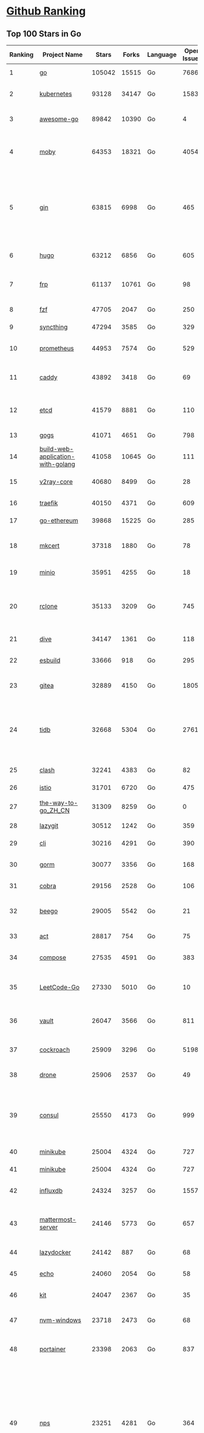 [Github Ranking](../README.md)
==========

## Top 100 Stars in Go

| Ranking | Project Name | Stars | Forks | Language | Open Issues | Description | Last Commit |
| ------- | ------------ | ----- | ----- | -------- | ----------- | ----------- | ----------- |
| 1 | [go](https://github.com/golang/go) | 105042 | 15515 | Go | 7686 | The Go programming language | 2022-10-24T09:02:47Z |
| 2 | [kubernetes](https://github.com/kubernetes/kubernetes) | 93128 | 34147 | Go | 1583 | Production-Grade Container Scheduling and Management | 2022-10-24T11:35:20Z |
| 3 | [awesome-go](https://github.com/avelino/awesome-go) | 89842 | 10390 | Go | 4 | A curated list of awesome Go frameworks, libraries and software | 2022-10-24T11:34:36Z |
| 4 | [moby](https://github.com/moby/moby) | 64353 | 18321 | Go | 4054 | Moby Project - a collaborative project for the container ecosystem to assemble container-based systems | 2022-10-22T22:07:41Z |
| 5 | [gin](https://github.com/gin-gonic/gin) | 63815 | 6998 | Go | 465 | Gin is a HTTP web framework written in Go (Golang). It features a Martini-like API with much better performance -- up to 40 times faster. If you need smashing performance, get yourself some Gin. | 2022-10-22T09:16:25Z |
| 6 | [hugo](https://github.com/gohugoio/hugo) | 63212 | 6856 | Go | 605 | The world’s fastest framework for building websites. | 2022-10-20T08:06:57Z |
| 7 | [frp](https://github.com/fatedier/frp) | 61137 | 10761 | Go | 98 | A fast reverse proxy to help you expose a local server behind a NAT or firewall to the internet. | 2022-10-19T04:14:35Z |
| 8 | [fzf](https://github.com/junegunn/fzf) | 47705 | 2047 | Go | 250 | :cherry_blossom: A command-line fuzzy finder | 2022-10-24T11:14:36Z |
| 9 | [syncthing](https://github.com/syncthing/syncthing) | 47294 | 3585 | Go | 329 | Open Source Continuous File Synchronization | 2022-10-23T19:14:48Z |
| 10 | [prometheus](https://github.com/prometheus/prometheus) | 44953 | 7574 | Go | 529 | The Prometheus monitoring system and time series database. | 2022-10-21T14:04:06Z |
| 11 | [caddy](https://github.com/caddyserver/caddy) | 43892 | 3418 | Go | 69 | Fast and extensible multi-platform HTTP/3 web server with automatic HTTPS | 2022-10-24T02:36:22Z |
| 12 | [etcd](https://github.com/etcd-io/etcd) | 41579 | 8881 | Go | 110 | Distributed reliable key-value store for the most critical data of a distributed system | 2022-10-24T11:36:20Z |
| 13 | [gogs](https://github.com/gogs/gogs) | 41071 | 4651 | Go | 798 | Gogs is a painless self-hosted Git service | 2022-10-24T11:41:06Z |
| 14 | [build-web-application-with-golang](https://github.com/astaxie/build-web-application-with-golang) | 41058 | 10645 | Go | 111 | A golang ebook intro how to build a web with golang | 2022-09-21T23:31:23Z |
| 15 | [v2ray-core](https://github.com/v2ray/v2ray-core) | 40680 | 8499 | Go | 28 | A platform for building proxies to bypass network restrictions. | 2022-10-24T03:02:07Z |
| 16 | [traefik](https://github.com/traefik/traefik) | 40150 | 4371 | Go | 609 | The Cloud Native Application Proxy | 2022-10-24T09:54:54Z |
| 17 | [go-ethereum](https://github.com/ethereum/go-ethereum) | 39868 | 15225 | Go | 285 | Official Go implementation of the Ethereum protocol | 2022-10-24T11:55:37Z |
| 18 | [mkcert](https://github.com/FiloSottile/mkcert) | 37318 | 1880 | Go | 78 | A simple zero-config tool to make locally trusted development certificates with any names you'd like. | 2022-10-20T00:24:39Z |
| 19 | [minio](https://github.com/minio/minio) | 35951 | 4255 | Go | 18 | Multi-Cloud :cloud: Object Storage  | 2022-10-24T09:44:11Z |
| 20 | [rclone](https://github.com/rclone/rclone) | 35133 | 3209 | Go | 745 | "rsync for cloud storage" - Google Drive, S3, Dropbox, Backblaze B2, One Drive, Swift, Hubic, Wasabi, Google Cloud Storage, Yandex Files | 2022-10-23T13:42:42Z |
| 21 | [dive](https://github.com/wagoodman/dive) | 34147 | 1361 | Go | 118 | A tool for exploring each layer in a docker image | 2022-10-21T05:07:28Z |
| 22 | [esbuild](https://github.com/evanw/esbuild) | 33666 | 918 | Go | 295 | An extremely fast JavaScript and CSS bundler and minifier | 2022-10-20T07:19:31Z |
| 23 | [gitea](https://github.com/go-gitea/gitea) | 32889 | 4150 | Go | 1805 | Git with a cup of tea, painless self-hosted git service | 2022-10-24T12:01:05Z |
| 24 | [tidb](https://github.com/pingcap/tidb) | 32668 | 5304 | Go | 2761 | TiDB is an open-source, cloud-native, distributed, MySQL-Compatible database for elastic scale and real-time analytics. Try free: https://tidbcloud.com/free-trial | 2022-10-24T11:35:49Z |
| 25 | [clash](https://github.com/Dreamacro/clash) | 32241 | 4383 | Go | 82 | A rule-based tunnel in Go. | 2022-09-29T03:48:30Z |
| 26 | [istio](https://github.com/istio/istio) | 31701 | 6720 | Go | 475 | Connect, secure, control, and observe services. | 2022-10-24T10:44:29Z |
| 27 | [the-way-to-go_ZH_CN](https://github.com/unknwon/the-way-to-go_ZH_CN) | 31309 | 8259 | Go | 0 | 《The Way to Go》中文译本，中文正式名《Go 入门指南》 | 2022-10-21T07:33:29Z |
| 28 | [lazygit](https://github.com/jesseduffield/lazygit) | 30512 | 1242 | Go | 359 | simple terminal UI for git commands | 2022-10-20T08:38:02Z |
| 29 | [cli](https://github.com/cli/cli) | 30216 | 4291 | Go | 390 | GitHub’s official command line tool | 2022-10-23T10:31:33Z |
| 30 | [gorm](https://github.com/go-gorm/gorm) | 30077 | 3356 | Go | 168 | The fantastic ORM library for Golang, aims to be developer friendly | 2022-10-24T07:11:12Z |
| 31 | [cobra](https://github.com/spf13/cobra) | 29156 | 2528 | Go | 106 | A Commander for modern Go CLI interactions | 2022-10-24T10:16:21Z |
| 32 | [beego](https://github.com/beego/beego) | 29005 | 5542 | Go | 21 | beego is an open-source, high-performance web framework for the Go programming language. | 2022-10-24T02:15:28Z |
| 33 | [act](https://github.com/nektos/act) | 28817 | 754 | Go | 75 | Run your GitHub Actions locally 🚀 | 2022-10-24T03:38:07Z |
| 34 | [compose](https://github.com/docker/compose) | 27535 | 4591 | Go | 383 | Define and run multi-container applications with Docker | 2022-10-24T09:39:05Z |
| 35 | [LeetCode-Go](https://github.com/halfrost/LeetCode-Go) | 27330 | 5010 | Go | 10 | ✅ Solutions to LeetCode by Go, 100% test coverage, runtime beats 100% / LeetCode 题解 | 2022-10-18T22:50:31Z |
| 36 | [vault](https://github.com/hashicorp/vault) | 26047 | 3566 | Go | 811 | A tool for secrets management, encryption as a service, and privileged access management | 2022-10-23T23:16:18Z |
| 37 | [cockroach](https://github.com/cockroachdb/cockroach) | 25909 | 3296 | Go | 5198 | CockroachDB - the open source, cloud-native distributed SQL database. | 2022-10-24T11:16:26Z |
| 38 | [drone](https://github.com/harness/drone) | 25906 | 2537 | Go | 49 | Drone is a Container-Native, Continuous Delivery Platform | 2022-10-19T14:54:37Z |
| 39 | [consul](https://github.com/hashicorp/consul) | 25550 | 4173 | Go | 999 | Consul is a distributed, highly available, and data center aware solution to connect and configure applications across dynamic, distributed infrastructure. | 2022-10-24T10:03:19Z |
| 40 | [minikube](https://github.com/kubernetes/minikube) | 25004 | 4324 | Go | 727 | Run Kubernetes locally | 2022-10-24T10:04:52Z |
| 41 | [minikube](https://github.com/kubernetes/minikube) | 25004 | 4324 | Go | 727 | Run Kubernetes locally | 2022-10-24T10:04:52Z |
| 42 | [influxdb](https://github.com/influxdata/influxdb) | 24324 | 3257 | Go | 1557 | Scalable datastore for metrics, events, and real-time analytics | 2022-10-22T01:05:37Z |
| 43 | [mattermost-server](https://github.com/mattermost/mattermost-server) | 24146 | 5773 | Go | 657 | Mattermost is an open source platform for secure collaboration across the entire software development lifecycle. | 2022-10-24T11:41:34Z |
| 44 | [lazydocker](https://github.com/jesseduffield/lazydocker) | 24142 | 887 | Go | 68 | The lazier way to manage everything docker | 2022-10-23T21:43:04Z |
| 45 | [echo](https://github.com/labstack/echo) | 24060 | 2054 | Go | 58 | High performance, minimalist Go web framework | 2022-10-23T20:04:34Z |
| 46 | [kit](https://github.com/go-kit/kit) | 24047 | 2367 | Go | 35 | A standard library for microservices. | 2022-08-26T00:50:32Z |
| 47 | [nvm-windows](https://github.com/coreybutler/nvm-windows) | 23718 | 2473 | Go | 68 | A node.js version management utility for Windows. Ironically written in Go. | 2022-10-18T08:24:16Z |
| 48 | [portainer](https://github.com/portainer/portainer) | 23398 | 2063 | Go | 837 | Making Docker and Kubernetes management easy. | 2022-10-24T05:19:09Z |
| 49 | [nps](https://github.com/ehang-io/nps) | 23251 | 4281 | Go | 364 | 一款轻量级、高性能、功能强大的内网穿透代理服务器。支持tcp、udp、socks5、http等几乎所有流量转发，可用来访问内网网站、本地支付接口调试、ssh访问、远程桌面，内网dns解析、内网socks5代理等等……，并带有功能强大的web管理端。a lightweight, high-performance, powerful intranet penetration proxy server, with a powerful web management terminal. | 2022-10-15T04:59:03Z |
| 50 | [iris](https://github.com/kataras/iris) | 23098 | 2430 | Go | 70 | The fastest HTTP/2 Go Web Framework. New, modern, easy to learn. Fast development with Code you control. Unbeatable cost-performance ratio :leaves: :rocket: \| 谢谢 \| #golang | 2022-10-24T07:11:59Z |
| 51 | [photoprism](https://github.com/photoprism/photoprism) | 22970 | 1296 | Go | 324 | AI-Powered Photos App for the Decentralized Web 🌈💎✨ | 2022-10-24T11:32:23Z |
| 52 | [helm](https://github.com/helm/helm) | 22902 | 6425 | Go | 286 | The Kubernetes Package Manager | 2022-10-24T10:14:31Z |
| 53 | [fiber](https://github.com/gofiber/fiber) | 22882 | 1184 | Go | 29 | ⚡️ Express inspired web framework written in Go | 2022-10-24T06:12:37Z |
| 54 | [nsq](https://github.com/nsqio/nsq) | 22846 | 2811 | Go | 51 | A realtime distributed messaging platform | 2022-10-24T03:20:26Z |
| 55 | [ngrok](https://github.com/inconshreveable/ngrok) | 22246 | 4099 | Go | 202 | Introspected tunnels to localhost | 2022-08-23T07:11:57Z |
| 56 | [faas](https://github.com/openfaas/faas) | 22242 | 1803 | Go | 23 | OpenFaaS - Serverless Functions Made Simple | 2022-10-24T10:47:46Z |
| 57 | [hub](https://github.com/github/hub) | 22114 | 2348 | Go | 236 | A command-line tool that makes git easier to use with GitHub. | 2022-08-25T15:28:57Z |
| 58 | [logrus](https://github.com/sirupsen/logrus) | 21518 | 2185 | Go | 3 | Structured, pluggable logging for Go. | 2022-09-15T14:30:00Z |
| 59 | [k3s](https://github.com/k3s-io/k3s) | 21296 | 1880 | Go | 356 | Lightweight Kubernetes | 2022-10-24T10:41:20Z |
| 60 | [docker_practice](https://github.com/yeasy/docker_practice) | 21262 | 5397 | Go | 4 | Learn and understand Docker&Container technologies, with real DevOps practice! | 2022-10-22T18:29:13Z |
| 61 | [go-zero](https://github.com/zeromicro/go-zero) | 21102 | 3053 | Go | 119 | A cloud-native Go microservices framework with cli tool for productivity. | 2022-10-24T00:54:24Z |
| 62 | [croc](https://github.com/schollz/croc) | 21033 | 918 | Go | 87 | Easily and securely send things from one computer to another :crocodile: :package: | 2022-10-23T17:29:05Z |
| 63 | [viper](https://github.com/spf13/viper) | 20961 | 1765 | Go | 351 | Go configuration with fangs | 2022-10-19T07:04:56Z |
| 64 | [micro](https://github.com/zyedidia/micro) | 20503 | 1062 | Go | 642 | A modern and intuitive terminal-based text editor | 2022-10-19T14:12:26Z |
| 65 | [vegeta](https://github.com/tsenart/vegeta) | 20340 | 1252 | Go | 86 | HTTP load testing tool and library. It's over 9000! | 2022-09-20T09:20:46Z |
| 66 | [go-patterns](https://github.com/tmrts/go-patterns) | 20312 | 1899 | Go | 13 | Curated list of Go design patterns, recipes and idioms | 2022-08-07T21:44:59Z |
| 67 | [rancher](https://github.com/rancher/rancher) | 20075 | 2676 | Go | 2117 | Complete container management platform | 2022-10-21T20:38:34Z |
| 68 | [dapr](https://github.com/dapr/dapr) | 19631 | 1538 | Go | 324 | Dapr is a portable, event-driven, runtime for building distributed applications across cloud and edge. | 2022-10-24T10:55:01Z |
| 69 | [go-micro](https://github.com/go-micro/go-micro) | 19529 | 2185 | Go | 58 | A Go microservices framework | 2022-10-20T12:59:08Z |
| 70 | [delve](https://github.com/go-delve/delve) | 19372 | 1963 | Go | 101 | Delve is a debugger for the Go programming language. | 2022-10-23T18:03:20Z |
| 71 | [lux](https://github.com/iawia002/lux) | 19316 | 2323 | Go | 394 | 👾 Fast and simple video download library and CLI tool written in Go | 2022-10-17T02:07:22Z |
| 72 | [cli](https://github.com/urfave/cli) | 19176 | 1627 | Go | 72 | A simple, fast, and fun package for building command line apps in Go | 2022-10-24T09:04:42Z |
| 73 | [kratos](https://github.com/go-kratos/kratos) | 19111 | 3661 | Go | 81 | Your ultimate Go microservices framework for the cloud-native era. | 2022-10-24T11:13:22Z |
| 74 | [v2ray-core](https://github.com/v2fly/v2ray-core) | 18696 | 3109 | Go | 51 | A platform for building proxies to bypass network restrictions. | 2022-10-22T18:46:20Z |
| 75 | [learn-go-with-tests](https://github.com/quii/learn-go-with-tests) | 18610 | 2444 | Go | 28 | Learn Go with test-driven development | 2022-10-17T06:19:27Z |
| 76 | [fasthttp](https://github.com/valyala/fasthttp) | 18579 | 1554 | Go | 48 | Fast HTTP package for Go. Tuned for high performance. Zero memory allocations in hot paths. Up to 10x faster than net/http | 2022-10-23T14:24:39Z |
| 77 | [dgraph](https://github.com/dgraph-io/dgraph) | 18568 | 1409 | Go | 93 | Native GraphQL Database with graph backend | 2022-10-22T02:26:36Z |
| 78 | [fyne](https://github.com/fyne-io/fyne) | 18562 | 1017 | Go | 443 | Cross platform GUI in Go inspired by Material Design | 2022-10-24T10:15:53Z |
| 79 | [harbor](https://github.com/goharbor/harbor) | 18525 | 4180 | Go | 540 | An open source trusted cloud native registry project that stores, signs, and scans content. | 2022-10-24T11:51:12Z |
| 80 | [k9s](https://github.com/derailed/k9s) | 18340 | 1165 | Go | 311 | 🐶 Kubernetes CLI To Manage Your Clusters In Style! | 2022-10-19T16:38:12Z |
| 81 | [k6](https://github.com/grafana/k6) | 18313 | 956 | Go | 354 | A modern load testing tool, using Go and JavaScript - https://k6.io | 2022-10-21T20:08:57Z |
| 82 | [restic](https://github.com/restic/restic) | 18298 | 1213 | Go | 350 | Fast, secure, efficient backup program | 2022-10-23T20:47:32Z |
| 83 | [websocket](https://github.com/gorilla/websocket) | 18232 | 3039 | Go | 27 | A fast, well-tested and widely used WebSocket implementation for Go. | 2022-10-20T08:06:59Z |
| 84 | [colly](https://github.com/gocolly/colly) | 18063 | 1486 | Go | 132 | Elegant Scraper and Crawler Framework for Golang | 2022-10-23T14:49:51Z |
| 85 | [testify](https://github.com/stretchr/testify) | 17923 | 1348 | Go | 257 | A toolkit with common assertions and mocks that plays nicely with the standard library | 2022-10-24T01:23:36Z |
| 86 | [mux](https://github.com/gorilla/mux) | 17567 | 1589 | Go | 10 | A powerful HTTP router and URL matcher for building Go web servers with 🦍 | 2022-10-09T14:48:05Z |
| 87 | [filebrowser](https://github.com/filebrowser/filebrowser) | 17423 | 2184 | Go | 61 | 📂 Web File Browser | 2022-10-24T11:17:12Z |
| 88 | [loki](https://github.com/grafana/loki) | 17402 | 2260 | Go | 518 | Like Prometheus, but for logs. | 2022-10-24T11:03:29Z |
| 89 | [zap](https://github.com/uber-go/zap) | 17258 | 1228 | Go | 85 | Blazing fast, structured, leveled logging in Go. | 2022-10-19T21:52:02Z |
| 90 | [gotty](https://github.com/yudai/gotty) | 17227 | 1317 | Go | 100 | Share your terminal as a web application | 2022-09-15T13:52:00Z |
| 91 | [grpc-go](https://github.com/grpc/grpc-go) | 16990 | 3787 | Go | 133 | The Go language implementation of gRPC. HTTP/2 based RPC | 2022-10-24T00:40:47Z |
| 92 | [jaeger](https://github.com/jaegertracing/jaeger) | 16585 | 2000 | Go | 319 | CNCF Jaeger, a Distributed Tracing Platform | 2022-10-24T10:56:56Z |
| 93 | [websocketd](https://github.com/joewalnes/websocketd) | 16389 | 981 | Go | 36 | Turn any program that uses STDIN/STDOUT into a WebSocket server. Like inetd, but for WebSockets.  | 2022-02-16T15:00:22Z |
| 94 | [xbar](https://github.com/matryer/xbar) | 16375 | 642 | Go | 123 | Put the output from any script or program into your macOS Menu Bar (the BitBar reboot) | 2022-10-21T13:02:38Z |
| 95 | [goreplay](https://github.com/buger/goreplay) | 16243 | 1653 | Go | 249 | GoReplay is an open-source tool for capturing and replaying live HTTP traffic into a test environment in order to continuously test your system with real data. It can be used to increase confidence in code deployments, configuration changes and infrastructure changes. | 2022-10-17T07:03:46Z |
| 96 | [learngo](https://github.com/inancgumus/learngo) | 16142 | 2108 | Go | 0 | ❤️ 1000+ Hand-Crafted Go Examples, Exercises, and Quizzes. 🚀 Learn Go by fixing 1000+ tiny programs. | 2022-10-17T15:53:13Z |
| 97 | [Cloudreve](https://github.com/cloudreve/Cloudreve) | 16102 | 2801 | Go | 246 | 🌩支持多家云存储的云盘系统 (Self-hosted file management and sharing system, supports multiple storage providers) | 2022-10-15T08:40:09Z |
| 98 | [podman](https://github.com/containers/podman) | 15686 | 1661 | Go | 317 | Podman: A tool for managing OCI containers and pods. | 2022-10-24T11:18:30Z |
| 99 | [seaweedfs](https://github.com/seaweedfs/seaweedfs) | 15683 | 1876 | Go | 106 | SeaweedFS is a fast distributed storage system for blobs, objects, files, and data lake, for billions of files! Blob store has O(1) disk seek, cloud tiering. Filer supports Cloud Drive, cross-DC active-active replication, Kubernetes, POSIX FUSE mount, S3 API, S3 Gateway, Hadoop, WebDAV, encryption, Erasure Coding. | 2022-10-24T10:54:25Z |
| 100 | [redis](https://github.com/go-redis/redis) | 15673 | 1904 | Go | 147 | Type-safe Redis client for Golang | 2022-10-24T01:31:50Z |

